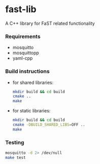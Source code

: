 <!---
This file is part of fast-lib.
Copyright (C) 2015 RWTH Aachen University - ACS

This file is licensed under the GNU Lesser General Public License Version 3
Version 3, 29 June 2007. For details see 'LICENSE.md' in the root directory.
-->

# fast-lib
A C++ library for FaST related functionality

### Requirements
* mosquitto
* mosquittopp
* yaml-cpp

### Build instructions
* for shared libraries:  
  ```bash
  mkdir build && cd build  
  cmake ..  
  make  
  ```
* for static libraries:  
  ```bash
  mkdir build && cd build  
  cmake -DBUILD_SHARED_LIBS=OFF ..  
  make  
  ```

### Testing
```bash
mosquitto -d 2> /dev/null  
make test  
```
